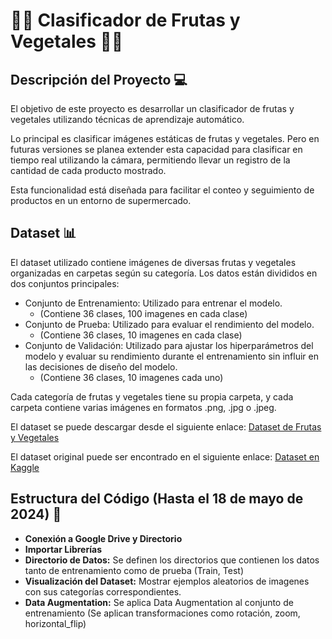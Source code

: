 # 🥭🍎 Clasificador de Frutas y Vegetales 🥦🍌

## Descripción del Proyecto 💻
El objetivo de este proyecto es desarrollar un clasificador de frutas y vegetales utilizando técnicas de aprendizaje automático.

Lo principal es clasificar imágenes estáticas de frutas y vegetales. Pero en futuras versiones se planea extender esta capacidad para clasificar en tiempo real utilizando la cámara, permitiendo llevar un registro de la cantidad de cada producto mostrado. 

Esta funcionalidad está diseñada para facilitar el conteo y seguimiento de productos en un entorno de supermercado.

## Dataset 📊
El dataset utilizado contiene imágenes de diversas frutas y vegetales organizadas en carpetas según su categoría. Los datos están divididos en dos conjuntos principales:

- Conjunto de Entrenamiento: Utilizado para entrenar el modelo.
    - (Contiene 36 clases, 100 imagenes en cada clase)
- Conjunto de Prueba: Utilizado para evaluar el rendimiento del modelo.
    - (Contiene 36 clases, 10 imagenes en cada clase)
- Conjunto de Validación: Utilizado para ajustar los hiperparámetros del modelo y evaluar su rendimiento durante el entrenamiento sin influir en las decisiones de diseño del modelo.
    - (Contiene 36 clases, 10 imagenes cada uno)
  
Cada categoría de frutas y vegetales tiene su propia carpeta, y cada carpeta contiene varias imágenes en formatos .png, .jpg o .jpeg.

El dataset se puede descargar desde el siguiente enlace: 
[Dataset de Frutas y Vegetales](https://drive.google.com/drive/folders/1Jkadebp3GhvkF-c1rBmxgevV6G_3diNX?usp=sharing)

El dataset original puede ser encontrado en el siguiente enlace:
[Dataset en Kaggle](https://www.kaggle.com/datasets/kritikseth/fruit-and-vegetable-image-recognition)

## Estructura del Código (Hasta el 18 de mayo de 2024) 📁
- **Conexión a Google Drive y Directorio**
- **Importar Librerías**
- **Directorio de Datos:** Se definen los directorios que contienen los datos tanto de entrenamiento como de prueba (Train, Test)
- **Visualización del Dataset:** Mostrar ejemplos aleatorios de imagenes con sus categorías correspondientes.
- **Data Augmentation:** Se aplica Data Augmentation al conjunto de entrenamiento (Se aplican transformaciones como rotación, zoom,  horizontal_flip)
